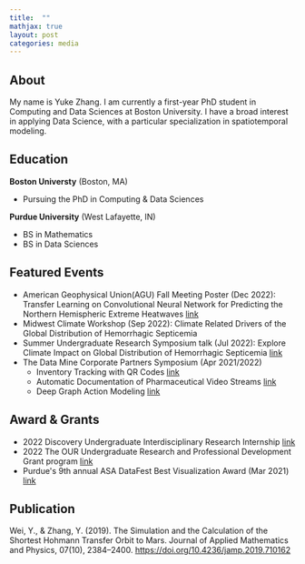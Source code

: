 ```yaml
---
title:  ""
mathjax: true
layout: post
categories: media
---
```


## About
My name is Yuke Zhang. I am currently a first-year PhD student in Computing and Data Sciences at Boston University. I have a broad interest in applying Data Science, with a particular specialization in spatiotemporal modeling. 


## Education
**Boston Universty** (Boston, MA)
- Pursuing the PhD in Computing & Data Sciences
  
**Purdue University** (West Lafayette, IN)
- BS in Mathematics
- BS in Data Sciences


## Featured Events
- American Geophysical Union(AGU) Fall Meeting Poster (Dec 2022): Transfer Learning on Convolutional Neural Network for Predicting the Northern Hemispheric Extreme Heatwaves [link](https://agu.confex.com/agu/fm22/meetingapp.cgi/Paper/1194933)
- Midwest Climate Workshop (Sep 2022): Climate Related Drivers of the Global Distribution of Hemorrhagic Septicemia
- Summer Undergraduate Research Symposium talk (Jul 2022): Explore Climate Impact on Global Distribution of Hemorrhagic Septicemia [link](https://www.purdue.edu/undergrad-research/conferences/summer/archive/SummerAbstractBooklet_2022.pdf)
- The Data Mine Corporate Partners Symposium (Apr 2021/2022)
  - Inventory Tracking with QR Codes [link](https://datamine.purdue.edu/corporate/merck/TDM_Symposium2022_Poster_Merck_RFID.pdf)
  - Automatic Documentation of Pharmaceutical Video Streams [link](https://datamine.purdue.edu/corporate/merck/TDM_Symposium2022_Poster_Merck_4.pdf)
  - Deep Graph Action Modeling [link](https://datamine.purdue.edu/corporate/merck/TDM_Symposium2023_Poster_Merck_cv.pdf)

## Award & Grants
- 2022 Discovery Undergraduate Interdisciplinary Research Internship [link](https://www.purdue.edu/discoverypark/duri/)
- 2022 The OUR Undergraduate Research and Professional Development Grant program [link](https://www.purdue.edu/undergrad-research/scholarships/grants.php)
- Purdue's 9th annual ASA DataFest Best Visualization Award (Mar 2021) [link](https://datamine.purdue.edu/datafest.html)

## Publication
Wei, Y., & Zhang, Y. (2019). The Simulation and the Calculation of the Shortest Hohmann Transfer Orbit to Mars. Journal of Applied Mathematics and Physics, 07(10), 2384–2400. https://doi.org/10.4236/jamp.2019.710162



